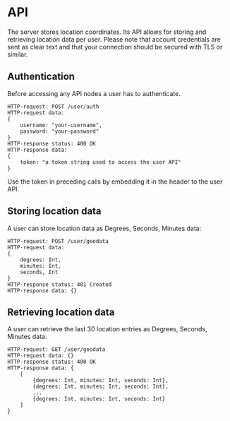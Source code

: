 # API

The server stores location coordinates. Its API allows for storing and retrieving location data per user.
Please note that account credentials are sent as clear text and that your connection should be secured
with TLS or similar.

## Authentication

Before accessing any API nodes a user has to authenticate.

```
HTTP-request: POST /user/auth
HTTP-request data:
{
    username: "your-username",
    password: "your-password"
}
HTTP-response status: 400 OK
HTTP-response data:
{
    token: "a token string used to access the user API"
}
```

Use the token in preceding calls by embedding it in the header to the user API.

## Storing location data

A user can store location data as Degrees, Seconds, Minutes data:

```
HTTP-request: POST /user/geodata
HTTP-request data:
{
    degrees: Int,
    minutes: Int,
    seconds, Int
}
HTTP-response status: 401 Created
HTTP-response data: {}
```

## Retrieving location data

A user can retrieve the last 30 location entries as Degrees, Seconds, Minutes data:

```
HTTP-request: GET /user/geodata
HTTP-request data: {}
HTTP-response status: 400 OK
HTTP-response data: {
    [
        {degrees: Int, minutes: Int, seconds: Int},
        {degrees: Int, minutes: Int, seconds: Int},
        ...
        {degrees: Int, minutes: Int, seconds: Int}
    ]
}
```
